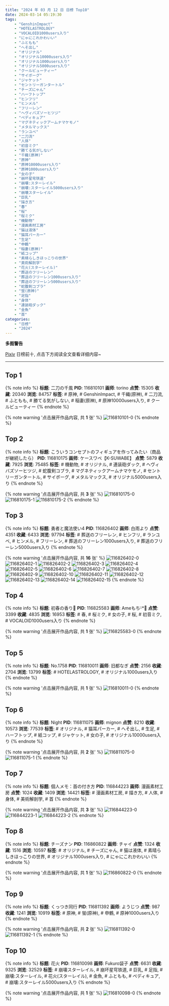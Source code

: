 ```yaml
---
title: "2024 年 03 月 12 日 日榜 Top10"
date: 2024-03-14 05:19:30
tags:
    - "GenshinImpact"
    - "HOTELASTROLOGY"
    - "VOCALOID1000users入り"
    - "にゃにこれかわいい"
    - "ふともも"
    - "へそ出し"
    - "オリジナル"
    - "オリジナル10000users入り"
    - "オリジナル1000users入り"
    - "オリジナル5000users入り"
    - "クールビューティー"
    - "サイボーグ"
    - "ジャケット"
    - "セントリーガンタートル"
    - "チーズにゃん"
    - "ハーフトップ"
    - "ヒンフリ"
    - "ヒンメル"
    - "フリーレン"
    - "ヘヴィバズソーヒツジ"
    - "ペディキュア"
    - "マグネティックアームナマケモノ"
    - "メタルマックス"
    - "ランユベ"
    - "二刀流"
    - "人体"
    - "初音ミク"
    - "勝てる気がしない"
    - "千織(原神)"
    - "原神"
    - "原神10000users入り"
    - "原神1000users入り"
    - "女の子"
    - "崩坏星穹铁道"
    - "崩壊:スターレイル"
    - "崩壊:スターレイル5000users入り"
    - "崩壊スターレイル"
    - "巨乳"
    - "描き方"
    - "春"
    - "桜"
    - "桜ミク"
    - "機動物"
    - "漫画素材工房"
    - "猫は液体"
    - "猫耳パーカー"
    - "生足"
    - "申鶴"
    - "稲妻(原神)"
    - "紙コップ"
    - "素晴らしきほっこりの世界"
    - "美術解剖学"
    - "花火(スターレイル)"
    - "葬送のフリーレン"
    - "葬送のフリーレン1000users入り"
    - "葬送のフリーレン5000users入り"
    - "蛇腹剣コブラ"
    - "蛍(原神)"
    - "足指"
    - "身体"
    - "連装砲ダック"
    - "金魚"
    - "首"
categories:
    - "日榜"
    - "2024"
---
```


<i class="fa fa-triangle-exclamation"></i>**多图警告**<i class="fa fa-triangle-exclamation"></i>

[Pixiv](https://www.pixiv.net/) 日榜前十, 点击下方阅读全文查看详细内容~

<!-- more -->

---

## Top 1

{% note info %}
**标题**: 二刀の千風
**PID**: 116810101 **画师**: torino
**点赞**: 15305 **收藏**: 20340 **浏览**: 84757
**标签**: # 原神, # GenshinImpact, # 千織(原神), # 二刀流, # ふともも, # 勝てる気がしない, # 稲妻(原神), # 原神10000users入り, # クールビューティー
{% endnote %}

{% note warning '点击展开作品内容, 共 **1** 张' %}
![116810101-0](https://i.pixiv.re/img-original/img/2024/03/11/00/00/25/116810101_p0.jpg)
{% endnote %}

## Top 2

{% note info %}
**标题**: こういうコンセプトのフィギュアを作ってみたい（商品が継続したら）
**PID**: 116810175 **画师**: ケースワベ【K-SUWABE】
**点赞**: 5879 **收藏**: 7925 **浏览**: 75485
**标签**: # 機動物, # オリジナル, # 連装砲ダック, # ヘヴィバズソーヒツジ, # 蛇腹剣コブラ, # マグネティックアームナマケモノ, # セントリーガンタートル, # サイボーグ, # メタルマックス, # オリジナル5000users入り
{% endnote %}

{% note warning '点击展开作品内容, 共 **3** 张' %}
![116810175-0](https://i.pixiv.re/img-original/img/2024/03/13/13/26/26/116810175_p0.jpg)
![116810175-1](https://i.pixiv.re/img-original/img/2024/03/13/13/26/26/116810175_p1.jpg)
![116810175-2](https://i.pixiv.re/img-original/img/2024/03/13/13/26/26/116810175_p2.jpg)
{% endnote %}

## Top 3

{% note info %}
**标题**: 勇者と魔法使い4
**PID**: 116826402 **画师**: 白雨より
**点赞**: 4351 **收藏**: 6433 **浏览**: 97794
**标签**: # 葬送のフリーレン, # ヒンフリ, # ランユベ, # ヒンメル, # フリーレン, # 葬送のフリーレン1000users入り, # 葬送のフリーレン5000users入り
{% endnote %}

{% note warning '点击展开作品内容, 共 **16** 张' %}
![116826402-0](https://i.pixiv.re/img-original/img/2024/03/11/17/21/59/116826402_p0.jpg)
![116826402-1](https://i.pixiv.re/img-original/img/2024/03/11/17/21/59/116826402_p1.jpg)
![116826402-2](https://i.pixiv.re/img-original/img/2024/03/11/17/21/59/116826402_p2.jpg)
![116826402-3](https://i.pixiv.re/img-original/img/2024/03/11/17/21/59/116826402_p3.jpg)
![116826402-4](https://i.pixiv.re/img-original/img/2024/03/11/17/21/59/116826402_p4.jpg)
![116826402-5](https://i.pixiv.re/img-original/img/2024/03/11/17/21/59/116826402_p5.jpg)
![116826402-6](https://i.pixiv.re/img-original/img/2024/03/11/17/21/59/116826402_p6.jpg)
![116826402-7](https://i.pixiv.re/img-original/img/2024/03/11/17/21/59/116826402_p7.jpg)
![116826402-8](https://i.pixiv.re/img-original/img/2024/03/11/17/21/59/116826402_p8.jpg)
![116826402-9](https://i.pixiv.re/img-original/img/2024/03/11/17/21/59/116826402_p9.jpg)
![116826402-10](https://i.pixiv.re/img-original/img/2024/03/11/17/21/59/116826402_p10.jpg)
![116826402-11](https://i.pixiv.re/img-original/img/2024/03/11/17/21/59/116826402_p11.jpg)
![116826402-12](https://i.pixiv.re/img-original/img/2024/03/11/17/21/59/116826402_p12.jpg)
![116826402-13](https://i.pixiv.re/img-original/img/2024/03/11/17/21/59/116826402_p13.jpg)
![116826402-14](https://i.pixiv.re/img-original/img/2024/03/11/17/21/59/116826402_p14.jpg)
![116826402-15](https://i.pixiv.re/img-original/img/2024/03/11/17/21/59/116826402_p15.jpg)
{% endnote %}

## Top 4

{% note info %}
**标题**: 初春の香り🌸
**PID**: 116825583 **画师**: Ameもちᵕ̈*🍭
**点赞**: 3399 **收藏**: 4835 **浏览**: 16953
**标签**: # 春, # 桜ミク, # 女の子, # 桜, # 初音ミク, # VOCALOID1000users入り
{% endnote %}

{% note warning '点击展开作品内容, 共 **1** 张' %}
![116825583-0](https://i.pixiv.re/img-original/img/2024/03/11/16/41/54/116825583_p0.jpg)
{% endnote %}

## Top 5

{% note info %}
**标题**: No.1758
**PID**: 116810011 **画师**: 旧都なぎ
**点赞**: 2156 **收藏**: 2704 **浏览**: 13799
**标签**: # HOTELASTROLOGY, # オリジナル1000users入り
{% endnote %}

{% note warning '点击展开作品内容, 共 **1** 张' %}
![116810011-0](https://i.pixiv.re/img-original/img/2024/03/11/00/00/06/116810011_p0.jpg)
{% endnote %}

## Top 6

{% note info %}
**标题**: Night
**PID**: 116811075 **画师**: mignon
**点赞**: 8210 **收藏**: 10573 **浏览**: 77539
**标签**: # オリジナル, # 猫耳パーカー, # へそ出し, # 生足, # ハーフトップ, # 紙コップ, # ジャケット, # 女の子, # オリジナル10000users入り
{% endnote %}

{% note warning '点击展开作品内容, 共 **2** 张' %}
![116811075-0](https://i.pixiv.re/img-original/img/2024/03/11/00/20/43/116811075_p0.jpg)
![116811075-1](https://i.pixiv.re/img-original/img/2024/03/11/00/20/43/116811075_p1.jpg)
{% endnote %}

## Top 7

{% note info %}
**标题**: 個人メモ：首の付き方
**PID**: 116844223 **画师**: 漫画素材工房
**点赞**: 1024 **收藏**: 1409 **浏览**: 14421
**标签**: # 漫画素材工房, # 描き方, # 人体, # 身体, # 美術解剖学, # 首
{% endnote %}

{% note warning '点击展开作品内容, 共 **3** 张' %}
![116844223-0](https://i.pixiv.re/img-original/img/2024/03/12/06/00/05/116844223_p0.jpg)
![116844223-1](https://i.pixiv.re/img-original/img/2024/03/12/06/00/05/116844223_p1.jpg)
![116844223-2](https://i.pixiv.re/img-original/img/2024/03/12/06/00/05/116844223_p2.jpg)
{% endnote %}

## Top 8

{% note info %}
**标题**: チーズナン
**PID**: 116860822 **画师**: チャイ
**点赞**: 1324 **收藏**: 1516 **浏览**: 10597
**标签**: # オリジナル, # チーズにゃん, # 猫は液体, # 素晴らしきほっこりの世界, # オリジナル1000users入り, # にゃにこれかわいい
{% endnote %}

{% note warning '点击展开作品内容, 共 **1** 张' %}
![116860822-0](https://i.pixiv.re/img-original/img/2024/03/12/21/28/37/116860822_p0.png)
{% endnote %}

## Top 9

{% note info %}
**标题**: くっつき同行
**PID**: 116811392 **画师**: ようじつ
**点赞**: 987 **收藏**: 1241 **浏览**: 10919
**标签**: # 原神, # 蛍(原神), # 申鶴, # 原神1000users入り
{% endnote %}

{% note warning '点击展开作品内容, 共 **2** 张' %}
![116811392-0](https://i.pixiv.re/img-original/img/2024/03/11/00/30/04/116811392_p0.jpg)
![116811392-1](https://i.pixiv.re/img-original/img/2024/03/11/00/30/04/116811392_p1.jpg)
{% endnote %}

## Top 10

{% note info %}
**标题**: 花火
**PID**: 116810098 **画师**: Fukuro袋子
**点赞**: 6631 **收藏**: 9325 **浏览**: 32529
**标签**: # 崩壊スターレイル, # 崩坏星穹铁道, # 巨乳, # 足指, # 崩壊:スターレイル, # 花火(スターレイル), # 金魚, # ふともも, # ペディキュア, # 崩壊:スターレイル5000users入り
{% endnote %}

{% note warning '点击展开作品内容, 共 **1** 张' %}
![116810098-0](https://i.pixiv.re/img-original/img/2024/03/11/00/00/25/116810098_p0.jpg)
{% endnote %}
